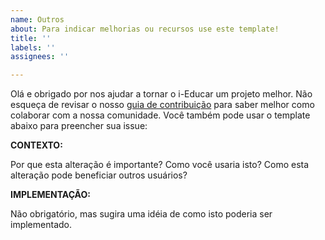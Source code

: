 ```yaml
---
name: Outros
about: Para indicar melhorias ou recursos use este template!
title: ''
labels: ''
assignees: ''

---
```


Olá e obrigado por nos ajudar a tornar o i-Educar um projeto melhor. Não esqueça de revisar o nosso
[guia de contribuição](https://github.com/portabilis/i-educar/blob/master/CONTRIBUTING.md) para saber melhor como colaborar com a nossa comunidade. Você também pode usar o template abaixo para preencher sua issue:

**CONTEXTO:**

Por que esta alteração é importante? Como você usaria isto? Como esta alteração pode beneficiar outros usuários?

**IMPLEMENTAÇÃO:**

Não obrigatório, mas sugira uma idéia de como isto poderia ser implementado.
